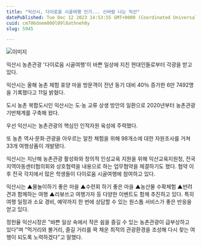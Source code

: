 ```yaml
---
title: "익산시, 다이로움 시골여행 인기... 신바람 나는 익산"
datePublished: Tue Dec 12 2023 14:53:55 GMT+0000 (Coordinated Universal Time)
cuid: cm706doem000l09l8athneh0y
slug: 5945

---
```



![이미지](https://cdn.hashnode.com/res/hashnode/image/upload/v1739259800882/90c944eb-979c-46ae-bc47-41cb1eb8116a.jpeg)

익산시 농촌관광 '다이로움 시골여행'이 바쁜 일상에 지친 현대인들로부터 각광을 받고 있다.

익산시는 올해 농촌 체험 휴양 마을 방문객이 전년 동기 대비 40％ 증가한 6만 7492명을 기록했다고 11일 밝혔다.

도시 농촌 복합도시인 익산시는 도·농 교류 상생 방안의 일환으로 2020년부터 농촌관광 기반체계를 구축해 왔다.

우선 익산시는 농촌관광의 핵심인 인적자원 육성에 주력했다.

또 농촌 역사·문화·관광을 아우르는 알찬 체험을 위해 98개소에 대한 자원조사를 거쳐 33개 여행상품이 개발됐다.

익산시는 지난해 농촌관광 활성화와 창의적 인성교육 지원을 위해 익산교육지원청, 전국지역아동센터협의회와 상호협력을 내용으로 하는 업무협약을 체결하기도 했다. 협약 이후 전국 각지에서 많은 학생들이 다이로움 시골여행에 참여하고 있다.

익산시는 ▲물놀이하기 좋은 마을 ▲수련회 하기 좋은 마을 ▲농산물 수확체험 ▲반려견과 함께하는 여행 ▲리뷰쓰고 여행가자 등 다양한 이벤트도 함께 추진하고 있다. 특히 여행 일정과 소요 경비, 예약까지 한 번에 상담할 수 있는 원스톱 서비스가 좋은 반응을 얻고 있다.

정헌율 익산시장은 "바쁜 일상 속에서 작은 쉼을 즐길 수 있는 농촌관광이 급부상하고 있다"며 "먹거리와 볼거리, 즐길 거리를 꽉 채운 최적의 관광환경을 조성해 다시 찾는 여행이 되도록 노력하겠다"고 말했다.